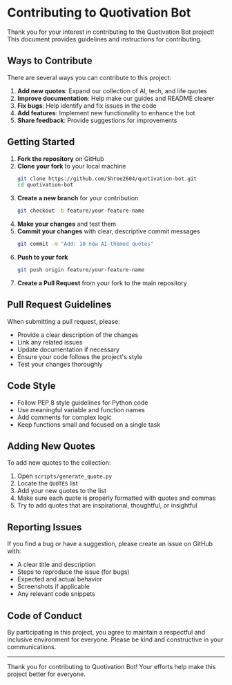# Contributing to Quotivation Bot

Thank you for your interest in contributing to the Quotivation Bot project! This document provides guidelines and instructions for contributing.

## Ways to Contribute

There are several ways you can contribute to this project:

1. **Add new quotes**: Expand our collection of AI, tech, and life quotes
2. **Improve documentation**: Help make our guides and README clearer
3. **Fix bugs**: Help identify and fix issues in the code
4. **Add features**: Implement new functionality to enhance the bot
5. **Share feedback**: Provide suggestions for improvements

## Getting Started

1. **Fork the repository** on GitHub
2. **Clone your fork** to your local machine
   ```bash
   git clone https://github.com/Shree2604/quotivation-bot.git
   cd quotivation-bot
   ```
3. **Create a new branch** for your contribution
   ```bash
   git checkout -b feature/your-feature-name
   ```
4. **Make your changes** and test them
5. **Commit your changes** with clear, descriptive commit messages
   ```bash
   git commit -m "Add: 10 new AI-themed quotes"
   ```
6. **Push to your fork**
   ```bash
   git push origin feature/your-feature-name
   ```
7. **Create a Pull Request** from your fork to the main repository

## Pull Request Guidelines

When submitting a pull request, please:

- Provide a clear description of the changes
- Link any related issues
- Update documentation if necessary
- Ensure your code follows the project's style
- Test your changes thoroughly

## Code Style

- Follow PEP 8 style guidelines for Python code
- Use meaningful variable and function names
- Add comments for complex logic
- Keep functions small and focused on a single task

## Adding New Quotes

To add new quotes to the collection:

1. Open `scripts/generate_quote.py`
2. Locate the `QUOTES` list
3. Add your new quotes to the list
4. Make sure each quote is properly formatted with quotes and commas
5. Try to add quotes that are inspirational, thoughtful, or insightful

## Reporting Issues

If you find a bug or have a suggestion, please create an issue on GitHub with:

- A clear title and description
- Steps to reproduce the issue (for bugs)
- Expected and actual behavior
- Screenshots if applicable
- Any relevant code snippets

## Code of Conduct

By participating in this project, you agree to maintain a respectful and inclusive environment for everyone. Please be kind and constructive in your communications.

---

Thank you for contributing to Quotivation Bot! Your efforts help make this project better for everyone.